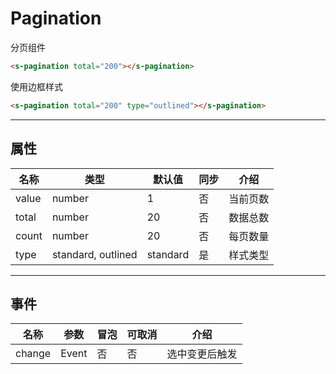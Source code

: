 # Pagination

分页组件

```html preview
<s-pagination total="200"></s-pagination>
```

使用边框样式

```html preview
<s-pagination total="200" type="outlined"></s-pagination>
```

---

## 属性

| 名称  | 类型                | 默认值   | 同步 | 介绍    |
| ----- | ------------------ | -------- | --- | ------- |
| value | number             | 1        | 否  | 当前页数 |
| total | number             | 20       | 否  | 数据总数 |
| count | number             | 20       | 否  | 每页数量 |
| type  | standard, outlined | standard | 是  | 样式类型 |

---

## 事件

| 名称   | 参数   | 冒泡 | 可取消 | 介绍          |
| ------ |------ |------|------ |-------------- |
| change | Event | 否   | 否     | 选中变更后触发 |